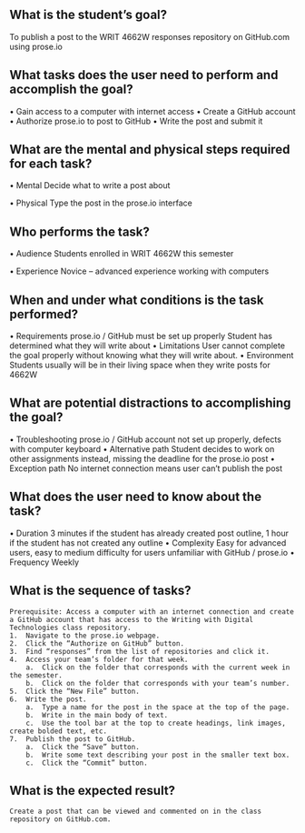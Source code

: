 ## What is the student’s goal?
To publish a post to the WRIT 4662W responses repository on GitHub.com using prose.io

## What tasks does the user need to perform and accomplish the goal?
•	Gain access to a computer with internet access
•	Create a GitHub account
•	Authorize prose.io to post to GitHub
•	Write the post and submit it

## What are the mental and physical steps required for each task?
•	Mental
	Decide what to write a post about 
    
•	Physical
	Type the post in the prose.io interface

## Who performs the task?
•	Audience
	Students enrolled in WRIT 4662W this semester
    
•	Experience
	Novice – advanced experience working with computers

## When and under what conditions is the task performed?
•	Requirements
	prose.io / GitHub must be set up properly
	Student has determined what they will write about
•	Limitations
	User cannot complete the goal properly without knowing what they will write about.
•	Environment
	Students usually will be in their living space when they write posts for 4662W

## What are potential distractions to accomplishing the goal?
•	Troubleshooting
	prose.io / GitHub account not set up properly, defects with computer keyboard
•	Alternative path
	Student decides to work on other assignments instead, missing the deadline for the 		prose.io post
•	Exception path
	No internet connection means user can’t publish the post

## What does the user need to know about the task?
•	Duration
	3 minutes if the student has already created post outline, 1 hour if the student has 	not created any outline
•	Complexity
	Easy for advanced users, easy to medium difficulty for users unfamiliar with GitHub 	/ prose.io
•	Frequency
	Weekly

## What is the sequence of tasks?
 	Prerequisite: Access a computer with an internet connection and create a GitHub account that has access to the Writing with Digital Technologies class repository.
	1.  Navigate to the prose.io webpage.
	2.  Click the “Authorize on GitHub” button.
	3.  Find “responses” from the list of repositories and click it.
	4.  Access your team’s folder for that week.
		a.  Click on the folder that corresponds with the current week in the semester.
		b.  Click on the folder that corresponds with your team’s number.
	5.  Click the “New File” button.
	6.  Write the post.
		a.  Type a name for the post in the space at the top of the page.
		b.  Write in the main body of text.
		c.  Use the tool bar at the top to create headings, link images, create bolded text, etc.
	7.  Publish the post to GitHub.
		a.  Click the “Save” button.
		b.  Write some text describing your post in the smaller text box.
		c.  Click the “Commit” button.

## What is the expected result?
	Create a post that can be viewed and commented on in the class repository on GitHub.com.

